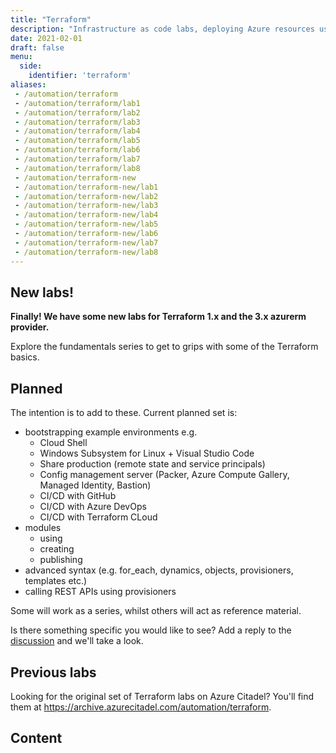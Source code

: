 ```yaml
---
title: "Terraform"
description: "Infrastructure as code labs, deploying Azure resources using Terraform."
date: 2021-02-01
draft: false
menu:
  side:
    identifier: 'terraform'
aliases:
 - /automation/terraform
 - /automation/terraform/lab1
 - /automation/terraform/lab2
 - /automation/terraform/lab3
 - /automation/terraform/lab4
 - /automation/terraform/lab5
 - /automation/terraform/lab6
 - /automation/terraform/lab7
 - /automation/terraform/lab8
 - /automation/terraform-new
 - /automation/terraform-new/lab1
 - /automation/terraform-new/lab2
 - /automation/terraform-new/lab3
 - /automation/terraform-new/lab4
 - /automation/terraform-new/lab5
 - /automation/terraform-new/lab6
 - /automation/terraform-new/lab7
 - /automation/terraform-new/lab8
---
```


## New labs!

**Finally! We have some new labs for Terraform 1.x and the 3.x azurerm provider.**

Explore the fundamentals series to get to grips with some of the Terraform basics.

## Planned

The intention is to add to these. Current planned set is:

* bootstrapping example environments e.g.
  * Cloud Shell
  * Windows Subsystem for Linux + Visual Studio Code
  * Share production (remote state and service principals)
  * Config management server (Packer, Azure Compute Gallery, Managed Identity, Bastion)
  * CI/CD with GitHub
  * CI/CD with Azure DevOps
  * CI/CD with Terraform CLoud
* modules
  * using
  * creating
  * publishing
* advanced syntax (e.g. for_each, dynamics, objects, provisioners, templates etc.)
* calling REST APIs using provisioners

Some will work as a series, whilst others will act as reference material.

Is there something specific you would like to see? Add a reply to the [discussion](https://github.com/azurecitadel/azurecitadel/discussions/7#discussioncomment-326980) and we'll take a look.

## Previous labs

Looking for the original set of Terraform labs on Azure Citadel? You'll find them at <https://archive.azurecitadel.com/automation/terraform>.

## Content
